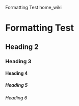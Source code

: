 Formatting Test
home_wiki
# Formatting Test

## Heading 2

### Heading 3

#### Heading 4

##### Heading 5

###### Heading 6

